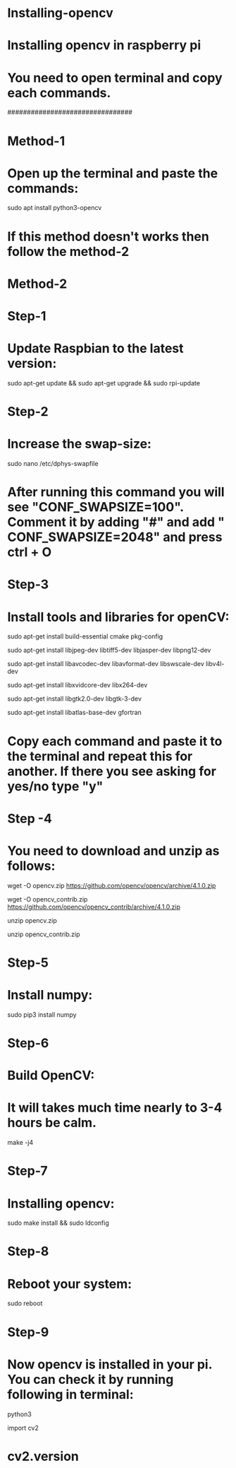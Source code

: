 # Installing-opencv
# Installing opencv in raspberry pi 
# You need to open terminal and copy each commands.

################################
# Method-1

# Open up the terminal and paste the commands:
sudo apt install python3-opencv

# If this method doesn't works then follow the method-2

# Method-2

# Step-1
# Update Raspbian to the latest version:
sudo apt-get update && sudo apt-get upgrade && sudo rpi-update

# Step-2
# Increase the swap-size:
sudo nano /etc/dphys-swapfile
# After running this command you will see "CONF_SWAPSIZE=100". Comment it by adding "#" and add " CONF_SWAPSIZE=2048" and press ctrl + O

# Step-3
# Install tools and libraries for openCV:
sudo apt-get install build-essential cmake pkg-config

sudo apt-get install libjpeg-dev libtiff5-dev libjasper-dev libpng12-dev

sudo apt-get install libavcodec-dev libavformat-dev libswscale-dev libv4l-dev

sudo apt-get install libxvidcore-dev libx264-dev

sudo apt-get install libgtk2.0-dev libgtk-3-dev

sudo apt-get install libatlas-base-dev gfortran
# Copy each command and paste it to the terminal and repeat this for another. If there you see asking for yes/no type "y"

# Step -4
# You need to download and unzip as follows:
wget -O opencv.zip https://github.com/opencv/opencv/archive/4.1.0.zip

wget -O opencv_contrib.zip https://github.com/opencv/opencv_contrib/archive/4.1.0.zip

unzip opencv.zip

unzip opencv_contrib.zip

# Step-5
# Install numpy:
sudo pip3 install numpy

# Step-6
# Build OpenCV:
# It will takes much time nearly to 3-4 hours be calm.
make -j4

# Step-7
# Installing opencv:
sudo make install && sudo ldconfig

# Step-8
# Reboot your system:
sudo reboot

# Step-9
# Now opencv is installed in your pi. You can check it by running following in terminal:
python3

import cv2

# cv2.__version__

